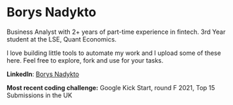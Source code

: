 # Borys Nadykto

Business Analyst with 2+ years of part-time experience in fintech. 3rd Year student at the LSE, Quant Economics. 

I love building little tools to automate my work and I upload some of these here. Feel free to explore, fork and use for your tasks.

**LinkedIn**: [Borys Nadykto](linkedin.com/in/borys-nadykto)

**Most recent coding challenge:**
Google Kick Start, round F 2021, Top 15 Submissions in the UK
